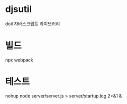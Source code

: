 # djsutil
doil 자바스크립트 라이브러리

# 빌드
npx webpack

# 테스트
nohup node server/server.js > server/startup.log 2>&1 &